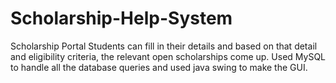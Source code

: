 # Scholarship-Help-System
Scholarship Portal
Students can fill in their details and based on that detail
and eligibility criteria, the relevant open scholarships come up.
Used MySQL to handle all the database queries and used java swing to make the GUI.
